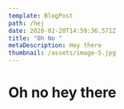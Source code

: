 ```yaml
---
template: BlogPost
path: /hej
date: 2020-02-20T14:59:36.571Z
title: "Oh No "
metaDescription: Hey there
thumbnail: /assets/image-5.jpg
---
```

# Oh no hey there